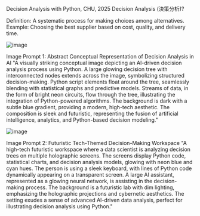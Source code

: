 Decision Analysis with Python, CHU, 2025
Decision Analysis (決策分析)?

Definition: A systematic process for making choices among alternatives. Example: Choosing the best supplier based on cost, quality, and delivery time.

![image](https://github.com/user-attachments/assets/093593b7-156b-40db-812d-fa5ae8fa4429)


Image Prompt 1: Abstract Conceptual Representation of Decision Analysis in AI "A visually striking conceptual image depicting an AI-driven decision analysis process using Python. A large glowing decision tree with interconnected nodes extends across the image, symbolizing structured decision-making. Python script elements float around the tree, seamlessly blending with statistical graphs and predictive models. Streams of data, in the form of bright neon circuits, flow through the tree, illustrating the integration of Python-powered algorithms. The background is dark with a subtle blue gradient, providing a modern, high-tech aesthetic. The composition is sleek and futuristic, representing the fusion of artificial intelligence, analytics, and Python-based decision modeling."

![image](https://github.com/user-attachments/assets/fa435c07-2d4b-4457-8dbd-f5e60585b324)


Image Prompt 2: Futuristic Tech-Themed Decision-Making Workspace "A high-tech futuristic workspace where a data scientist is analyzing decision trees on multiple holographic screens. The screens display Python code, statistical charts, and decision analysis models, glowing with neon blue and cyan hues. The person is using a sleek keyboard, with lines of Python code dynamically appearing on a transparent screen. A large AI assistant, represented as a glowing neural network, is assisting in the decision-making process. The background is a futuristic lab with dim lighting, emphasizing the holographic projections and cybernetic aesthetics. The setting exudes a sense of advanced AI-driven data analysis, perfect for illustrating decision analysis using Python."
